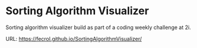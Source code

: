 # Sorting Algorithm Visualizer
Sorting algorithm visualizer build as part of a coding weekly challenge at 2i.

URL: https://fecrol.github.io/SortingAlgorithmVisualizer/
